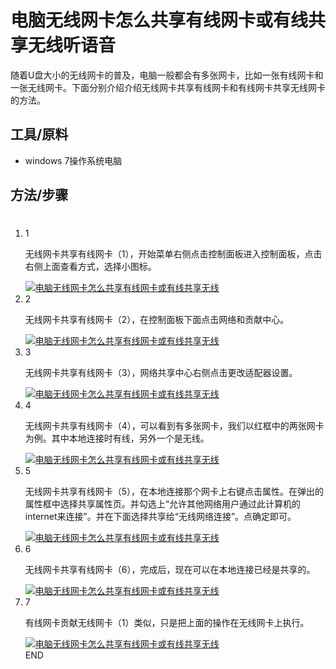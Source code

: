 <html><head></head><body><h1 title="电脑无线网卡怎么共享有线网卡或有线共享无线">电脑无线网卡怎么共享有线网卡或有线共享无线<div class="audio-wp audio-wp-1" data-text="电脑无线网卡怎么共享有线网卡或有线共享无线随着U盘大小的无线网卡的普及，电脑一般都会有多张网卡，比如一张有线网卡和一张无线网卡。下面分别介绍介绍无线网卡共享有线网卡和有线网卡共享无线网卡的方法。" data-for="" data-index="0" style="display: inline-block;"><span class="audio-inner"><span class="audio-icon"></span><span class="audio-icon-2"></span><span class="audio-icon-3"></span></span><span class="desc">听语音</span></div></h1><div alog-group="exp-content" class="exp-content format-exp" id="format-exp"><div class="exp-content-block"><div class="exp-content-body exp-brief-step"><div class="exp-content-listblock"><div class="content-listblock-text"><p>随着U盘大小的无线网卡的普及，电脑一般都会有多张网卡，比如一张有线网卡和一张无线网卡。下面分别介绍介绍无线网卡共享有线网卡和有线网卡共享无线网卡的方法。</p></div></div></div></div><div class="exp-content-block"><h2 class="exp-content-head"><a href="javascript:;" name="section-2"></a>工具/原料<div class="audio-wp audio-wp-2" data-text="" data-for="" data-index="1" style="display: inline-block;"><span class="audio-inner"><span class="audio-icon"></span><span class="audio-icon-2"></span><span class="audio-icon-3"></span></span><span class="desc"></span></div></h2><div class="exp-content-body"><ul class="exp-content-unorderlist "><li class="exp-content-list list-item-1"><div class="content-list-text">windows 7操作系统电脑</div></li></ul></div></div><div class="exp-content-block"><h2 class="exp-content-head"><a href="javascript:;" name="section-3"></a>









方法/步骤<div class="audio-wp audio-wp-2" data-text="" data-for="" data-index="2" style="display: inline-block;"><span class="audio-inner"><span class="audio-icon"></span><span class="audio-icon-2"></span><span class="audio-icon-3"></span></span><span class="desc"></span></div></h2><div class="exp-content-body"><ol class="exp-conent-orderlist"><li class="exp-content-list list-item-1"><div class="list-icon" style="visibility: visible;">1</div><div class="content-list-text"><p>无线网卡共享有线网卡（1），开始菜单右侧点击控制面板进入控制面板，点击右侧上面查看方式，选择小图标。</p></div><div class="content-list-media"><div class="content-list-image clearfix"><a class="exp-image-wraper" href="http://jingyan.baidu.com/album/19020a0a03c860529c28426a.html?picindex=1" log="type:20150831,pos:enter_step" target="_self"><img class="exp-image-default" alt="电脑无线网卡怎么共享有线网卡或有线共享无线" src="https://imgsa.baidu.com/exp/w=500/sign=d40d555c7c310a55c424def487444387/6f061d950a7b020858cff04e67d9f2d3572cc81f.jpg" style=""><span class="exp-album-enter-mask"></span></a></div></div></li><li class="exp-content-list list-item-2"><div class="list-icon" style="visibility: visible;">2</div><div class="content-list-text"><p>无线网卡共享有线网卡（2），在控制面板下面点击网络和贡献中心。</p></div><div class="content-list-media"><div class="content-list-image clearfix"><a class="exp-image-wraper" href="http://jingyan.baidu.com/album/19020a0a03c860529c28426a.html?picindex=2" log="type:20150831,pos:enter_step" target="_self"><img class="exp-image-default" alt="电脑无线网卡怎么共享有线网卡或有线共享无线" src="https://imgsa.baidu.com/exp/w=500/sign=1292817351e736d158138c08ab514ffc/b2de9c82d158ccbfc61d7a951cd8bc3eb03541f8.jpg" style=""><span class="exp-album-enter-mask"></span></a></div></div></li><li class="exp-content-list list-item-3"><div class="list-icon" style="visibility: visible;">3</div><div class="content-list-text"><p>无线网卡共享有线网卡（3），网络共享中心右侧点击更改适配器设置。</p></div><div class="content-list-media"><div class="content-list-image clearfix"><a class="exp-image-wraper" href="http://jingyan.baidu.com/album/19020a0a03c860529c28426a.html?picindex=3" log="type:20150831,pos:enter_step" target="_self"><img class="exp-image-default" alt="电脑无线网卡怎么共享有线网卡或有线共享无线" src="https://imgsa.baidu.com/exp/w=500/sign=ac67265b54da81cb4ee683cd6267d0a4/42a98226cffc1e178b8b429e4f90f603738de96d.jpg" style=""><span class="exp-album-enter-mask"></span></a></div></div></li><li class="exp-content-list list-item-4"><div class="list-icon" style="visibility: visible;">4</div><div class="content-list-text"><p>无线网卡共享有线网卡（4），可以看到有多张网卡，我们以红框中的两张网卡为例。其中本地连接时有线，另外一个是无线。</p></div><div class="content-list-media"><div class="content-list-image clearfix"><a class="exp-image-wraper" href="http://jingyan.baidu.com/album/19020a0a03c860529c28426a.html?picindex=4" log="type:20150831,pos:enter_step" target="_self"><img class="exp-image-default" alt="电脑无线网卡怎么共享有线网卡或有线共享无线" src="https://imgsa.baidu.com/exp/w=500/sign=2189f36895529822053339c3e7cb7b3b/faf2b2119313b07ead2a9fa709d7912396dd8c8e.jpg" style=""><span class="exp-album-enter-mask"></span></a></div></div></li><li class="exp-content-list list-item-5"><div class="list-icon" style="visibility: visible;">5</div><div class="content-list-text"><p>无线网卡共享有线网卡（5），在本地连接那个网卡上右键点击属性。在弹出的属性框中选择共享属性页。并勾选上“允许其他网络用户通过此计算机的internet来连接”。并在下面选择共享给“无线网络连接”。点确定即可。</p></div><div class="content-list-media"><div class="content-list-image clearfix"><a class="exp-image-wraper" href="http://jingyan.baidu.com/album/19020a0a03c860529c28426a.html?picindex=5" log="type:20150831,pos:enter_step" target="_self"><img class="exp-image-default" alt="电脑无线网卡怎么共享有线网卡或有线共享无线" src="https://imgsa.baidu.com/exp/w=500/sign=34020b9c948fa0ec7fc7640d1696594a/359b033b5bb5c9ea431cca4cd039b6003bf3b3b6.jpg" style=""><span class="exp-album-enter-mask"></span></a></div></div></li><li class="exp-content-list list-item-6"><div class="list-icon" style="visibility: visible;">6</div><div class="content-list-text"><p>无线网卡共享有线网卡（6），完成后，现在可以在本地连接已经是共享的。</p></div><div class="content-list-media"><div class="content-list-image clearfix"><a class="exp-image-wraper" href="http://jingyan.baidu.com/album/19020a0a03c860529c28426a.html?picindex=6" log="type:20150831,pos:enter_step" target="_self"><img class="exp-image-default" alt="电脑无线网卡怎么共享有线网卡或有线共享无线" src="https://imgsa.baidu.com/exp/w=500/sign=22eb91bd4a4a20a4311e3cc7a0509847/342ac65c103853439a0f4e8e9613b07ecb808859.jpg" style=""><span class="exp-album-enter-mask"></span></a></div></div></li><li class="exp-content-list list-item-7"><div class="list-icon" style="visibility: visible;">7</div><div class="content-list-text"><p>有线网卡贡献无线网卡（1）类似，只是把上面的操作在无线网卡上执行。</p></div><div class="content-list-media"><div class="content-list-image clearfix"><a class="exp-image-wraper" href="http://jingyan.baidu.com/album/19020a0a03c860529c28426a.html?picindex=7" log="type:20150831,pos:enter_step" target="_self"><img class="exp-image-default" alt="电脑无线网卡怎么共享有线网卡或有线共享无线" src="https://imgsa.baidu.com/exp/w=500/sign=cbe6350ad443ad4ba62e46c0b2035a89/8ad4b31c8701a18b9503dae09b2f07082938feb1.jpg" style=""><span class="exp-album-enter-mask"></span></a></div></div><div class="last-item"><span class="last-item-end">END</span></div></li></ol></div></div><div id="auto-app-placehold"></div></div></body></html>